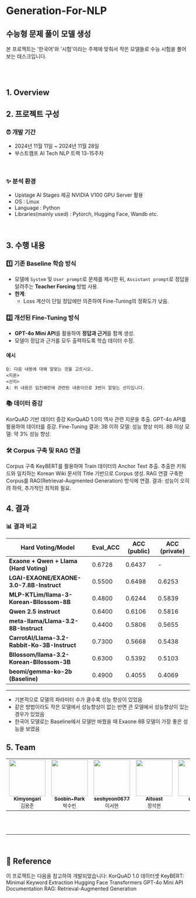 # Generation-For-NLP
## 수능형 문제 풀이 모델 생성
본 프로젝트는 '한국어'와 '시험'이라는 주제에 맞춰서 작은 모델들로 수능 시험을 풀어보는 태스크입니다. 

<br><br>

## 1. Overview

## 2. 프로젝트 구성
### ⏰ 개발 기간
- 2024년 11월 11일 ~ 2024년 11월 28일
- 부스트캠프 AI Tech NLP 트랙 13-15주차

<br>

### ✨ 분석 환경
- Upstage AI Stages 제공 NVIDIA V100 GPU Server 활용
- OS : Linux
- Language : Python
- Libraries(mainly used) : Pytorch, Hugging Face, Wandb etc.

<br>

## 3. 수행 내용

### 1️⃣ 기존 Baseline 학습 방식
- 모델에 `System` 및 `User prompt`로 문제를 제시한 뒤, `Assistant prompt`로 정답을 알려주는 **Teacher Forcing** 방법 사용.
- **한계**:
  - Loss 계산이 단일 정답에만 의존하여 Fine-Tuning의 정확도가 낮음.

### 2️⃣ 개선된 Fine-Tuning 방식
- **GPT-4o Mini API**를 활용하여 **정답과 근거**를 함께 생성.
- 모델이 정답과 근거를 모두 출력하도록 학습 데이터 수정.

#### 예시
```text
Q: 다음 내용에 대해 알맞는 것을 고르시오.
<지문>
<선지>
A: 위 내용은 임진왜란에 관련된 내용이므로 3번이 알맞는 선지입니다.

```
### 📚 데이터 증강
KorQuAD 기반 데이터 증강
KorQuAD 1.0의 역사 관련 지문을 추출.
GPT-4o API를 활용하여 데이터를 증강.
Fine-Tuning 결과:
3B 이하 모델: 성능 향상 미미.
8B 이상 모델: 약 3% 성능 향상.

### 🛠️ Corpus 구축 및 RAG 연결
Corpus 구축
KeyBERT를 활용하여 Train 데이터의 Anchor Text 추출.
추출한 키워드와 일치하는 Korean Wiki 문서의 Title 기반으로 Corpus 생성.
RAG 연결
구축한 Corpus를 RAG(Retrieval-Augmented Generation) 방식에 연결.
결과:
성능이 오히려 하락, 추가적인 최적화 필요.


## 4. 결과
### 📊 결과 비교

| **Hard Voting/Model**                     | **Eval_ACC** | **ACC (public)** | **ACC (private)** |
|-------------------------------------------|---------------|------------|--------------|
| **Exaone + Qwen + Llama (Hard Voting)**   | 0.6728        | 0.6437     | -            |
| **LGAI-EXAONE/EXAONE-3.0-7.8B-Instruct**  | 0.5500        | 0.6498     | 0.6253       |
| **MLP-KTLim/llama-3-Korean-Bllossom-8B**  | 0.4800        | 0.6244     | 0.5839       |
| **Qwen 2.5 instruct**                     | 0.6400        | 0.6106     | 0.5816       |
| **meta-llama/Llama-3.2-8B-Instruct**      | 0.4400        | 0.5806     | 0.5655       |
| **CarrotAI/Llama-3.2-Rabbit-Ko-3B-Instruct** | 0.7300      | 0.5668     | 0.5438       |
| **Bllossom/llama-3.2-Korean-Bllossom-3B** | 0.6300        | 0.5392     | 0.5103       |
| **beomi/gemma-ko-2b (Baseline)**          | 0.4900        | 0.4055     | 0.4069       |

---
- 기본적으로 모델의 파라미터 수가 클수록 성능 향상이 있었음
- 같은 방법이라도 작은 모델에서 성능향상이 없는 반면 큰 모델에서 성능향상이 있는 경우가 있었음
- 한국어 모델로는 Baseline에서 모델만 바꿨을 때 Exaone 8B 모델이 가장 좋은 성능을 보였음
## 5. Team
<table>
    <tbody>
        <tr>
            <td align="center">
                <a href="https://github.com/Kimyongari">
                    <img src="https://github.com/Kimyongari.png" width="100px;" alt=""/><br />
                    <sub><b>Kimyongari</b></sub>
                </a><br />
                <sub>김용준</sub>
            </td>
            <td align="center">
                <a href="https://github.com/Soobin-Park">
                    <img src="https://github.com/Soobin-Park.png" width="100px;" alt=""/><br />
                    <sub><b>Soobin-Park</b></sub>
                </a><br />
                <sub>박수빈</sub>
            </td>
            <td align="center">
                <a href="https://github.com/seohyeon0677">
                    <img src="https://github.com/seohyeon0677.png" width="100px;" alt=""/><br />
                    <sub><b>seohyeon0677</b></sub>
                </a><br />
                <sub>이서현</sub>
            </td>
            <td align="center">
                <a href="https://github.com/Aitoast">
                    <img src="https://github.com/Aitoast.png" width="100px;" alt=""/><br />
                    <sub><b>Aitoast</b></sub>
                </a><br />
                <sub>정석현</sub>
            </td>
            <td align="center">
                <a href="https://github.com/uzlnee">
                    <img src="https://github.com/uzlnee.png" width="100px;" alt=""/><br />
                    <sub><b>uzlnee</b></sub>
                </a><br />
                <sub>정유진</sub>
            </td>
        </tr>
    </tbody>
</table>

<br><br>

---

<br>

## 📖 Reference
이 프로젝트는 다음을 참고하여 개발되었습니다:
KorQuAD 1.0 데이터셋
KeyBERT: Minimal Keyword Extraction
Hugging Face Transformers
GPT-4o Mini API Documentation
RAG: Retrieval-Augmented Generation